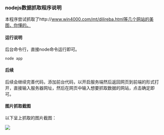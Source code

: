 ### nodejs数据抓取程序说明

本程序尝试抓取了http://www.win4000.com/mt/dilireba.html等几个网站的美图，你懂的。

#### 运行说明

后台命令行，直接node命令运行即可。

```bash
node app
```

#### 后续

后续会继续完善代码，添加前台代码，以开启服务端然后返回网页到前端的形式打开，直接输入服务器网址，然后在网页中输入想要抓取数据的网站，点击确定即可。

#### 图片抓取截图

以下呈上抓取的图片截图：

![](C:\Users\jimson\Desktop\mydatagettor\capture.png)